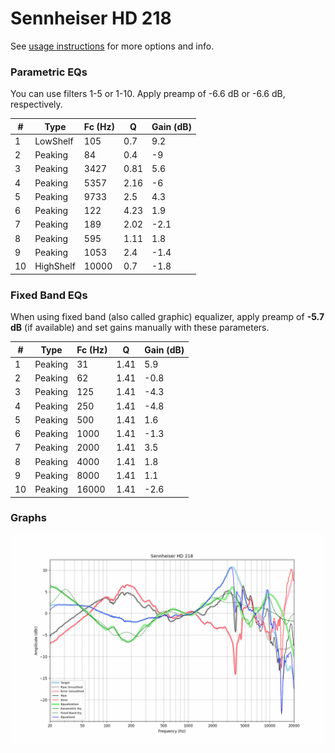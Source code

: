# Sennheiser HD 218
See [usage instructions](https://github.com/jaakkopasanen/AutoEq#usage) for more options and info.

### Parametric EQs
You can use filters 1-5 or 1-10. Apply preamp of -6.6 dB or -6.6 dB, respectively.

|   # | Type      |   Fc (Hz) |    Q |   Gain (dB) |
|-----|-----------|-----------|------|-------------|
|   1 | LowShelf  |       105 | 0.7  |         9.2 |
|   2 | Peaking   |        84 | 0.4  |        -9   |
|   3 | Peaking   |      3427 | 0.81 |         5.6 |
|   4 | Peaking   |      5357 | 2.16 |        -6   |
|   5 | Peaking   |      9733 | 2.5  |         4.3 |
|   6 | Peaking   |       122 | 4.23 |         1.9 |
|   7 | Peaking   |       189 | 2.02 |        -2.1 |
|   8 | Peaking   |       595 | 1.11 |         1.8 |
|   9 | Peaking   |      1053 | 2.4  |        -1.4 |
|  10 | HighShelf |     10000 | 0.7  |        -1.8 |

### Fixed Band EQs
When using fixed band (also called graphic) equalizer, apply preamp of **-5.7 dB** (if available) and set gains manually with these parameters.

|   # | Type    |   Fc (Hz) |    Q |   Gain (dB) |
|-----|---------|-----------|------|-------------|
|   1 | Peaking |        31 | 1.41 |         5.9 |
|   2 | Peaking |        62 | 1.41 |        -0.8 |
|   3 | Peaking |       125 | 1.41 |        -4.3 |
|   4 | Peaking |       250 | 1.41 |        -4.8 |
|   5 | Peaking |       500 | 1.41 |         1.6 |
|   6 | Peaking |      1000 | 1.41 |        -1.3 |
|   7 | Peaking |      2000 | 1.41 |         3.5 |
|   8 | Peaking |      4000 | 1.41 |         1.8 |
|   9 | Peaking |      8000 | 1.41 |         1.1 |
|  10 | Peaking |     16000 | 1.41 |        -2.6 |

### Graphs
![](./Sennheiser%20HD%20218.png)
